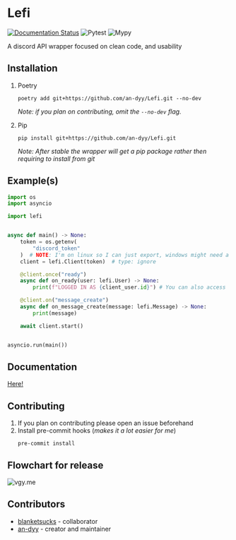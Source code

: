 # Lefi
[![Documentation Status](https://readthedocs.org/projects/lefi/badge/?version=latest)](https://lefi.readthedocs.io/en/latest/?badge=latest)
![Pytest](https://github.com/an-dyy/Lefi/actions/workflows/run-pytest.yml/badge.svg?event=push)
![Mypy](https://github.com/an-dyy/Lefi/actions/workflows/mypy.yml/badge.svg?event=push)

A discord API wrapper focused on clean code, and usability

## Installation

1. Poetry

   ```
   poetry add git+https://github.com/an-dyy/Lefi.git --no-dev
   ```
    *Note: if you plan on contributing, omit the `--no-dev` flag.*

2. Pip
   ```
   pip install git+https://github.com/an-dyy/Lefi.git
   ```
   *Note: After stable the wrapper will get a pip package rather then requiring to install from git*

## Example(s)
```py
import os
import asyncio

import lefi


async def main() -> None:
    token = os.getenv(
        "discord_token"
    )  # NOTE: I'm on linux so I can just export, windows might need a `.env`
    client = lefi.Client(token)  # type: ignore

    @client.once("ready")
    async def on_ready(user: lefi.User) -> None:
        print(f"LOGGED IN AS {client_user.id}") # You can also access `client.user`

    @client.on("message_create")
    async def on_message_create(message: lefi.Message) -> None:
        print(message)

    await client.start()


asyncio.run(main())
```

## Documentation
[Here!](https://lefi.readthedocs.io/en/latest/)

## Contributing
1. If you plan on contributing please open an issue beforehand
2. Install pre-commit hooks (*makes it a lot easier for me*)
    ```
    pre-commit install
    ```
## Flowchart for release
![vgy.me](https://i.vgy.me/GKyJVX.png)


## Contributors

- [blanketsucks](https://github.com/blanketsucks) - collaborator
- [an-dyy](https://github.com/an-dyy) - creator and maintainer


